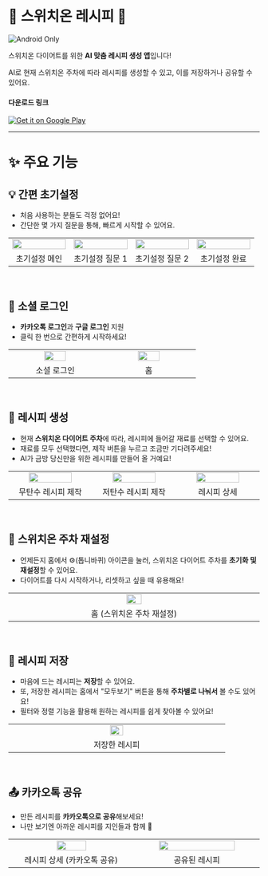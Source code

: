 # 🥗 스위치온 레시피 🥗
![Android Only](https://img.shields.io/badge/Android_only-green?logo=android)

스위치온 다이어트를 위한 **AI 맞춤 레시피 생성 앱**입니다!

AI로 현재 스위치온 주차에 따라 레시피를 생성할 수 있고, 이를 저장하거나 공유할 수 있어요.

#### 다운로드 링크
[![Get it on Google Play](https://upload.wikimedia.org/wikipedia/commons/7/78/Google_Play_Store_badge_EN.svg)](https://play.google.com/store/apps/details?id=com.dltjrrbs2020.switchonrecipe)

---

# ✨ 주요 기능

## 💡 간편 초기설정
- 처음 사용하는 분들도 걱정 없어요!
- 간단한 몇 가지 질문을 통해, 빠르게 시작할 수 있어요.

<table width="100%">
  <tr align="center">
    <td>
      <img src="https://github.com/user-attachments/assets/5572145c-130e-4d54-a87b-aedf6b9ac674" width="100%" />
    </td>
    <td>
      <img src="https://github.com/user-attachments/assets/917fd6b5-081d-4dc5-92be-95381e9e334a" width="100%" />
    </td>
    <td>
      <img src="https://github.com/user-attachments/assets/8f128129-2743-45e1-a9f3-6b812a6be399" width="100%" />
    </td>
    <td>
      <img src="https://github.com/user-attachments/assets/1bcb1547-7936-40c8-97bb-ce5f3694fd34" width="100%" />
    </td>
  </tr>
  <tr>
    <td width="25%" align="center">
      초기설정 메인
    </td>
    <td width="25%" align="center">
      초기설정 질문 1
    </td>
    <td width="25%" align="center"">
      초기설정 질문 2
    </td>
    <td width="25%" align="center"">
      초기설정 완료 
    </td>
  </tr>
</table>

<br />

## 🔐 소셜 로그인  
- **카카오톡 로그인**과 **구글 로그인** 지원  
- 클릭 한 번으로 간편하게 시작하세요!

<table width="100%">
  <tr align="center">
    <td>
      <img src="https://github.com/user-attachments/assets/c4ac1210-c9e4-4640-9da8-ff23dae92f63" width="50%" />
    </td>
    <td>
      <img src="https://github.com/user-attachments/assets/16a1bbb2-f1ed-4861-9500-0b9dab3b1600" width="50%" />
    </td>
  </tr>
  <tr>
    <td width="25%" align="center">
      소셜 로그인
    </td>
    <td width="25%" align="center">
      홈
    </td>
  </tr>
</table>

<br />

## 📗 레시피 생성
- 현재 **스위치온 다이어트 주차**에 따라, 레시피에 들어갈 재료를 선택할 수 있어요.
- 재료를 모두 선택했다면, 제작 버튼을 누르고 조금만 기다려주세요!
- AI가 금방 당신만을 위한 레시피를 만들어 올 거예요!

<table width="100%">
  <tr align="center">
    <td>
      <img src="https://github.com/user-attachments/assets/dd8b6a3f-0db6-4d7d-9a3d-8e7655c02c2d" width="75%" />
    </td>
    <td>
      <img src="https://github.com/user-attachments/assets/97067a35-3dc5-4116-9fc1-b5d230f33081"" width="75%" />
    </td>
    <td>
      <img src="https://github.com/user-attachments/assets/8d1b1ee9-d4ae-4d82-901e-e6f837d74617" width="75%" />
    </td>
  </tr>
  <tr>
    <td width="25%" align="center">
      무탄수 레시피 제작
    </td>
    <td width="25%" align="center">
      저탄수 레시피 제작
    </td>
    <td width="25%" align="center">
      레시피 상세
    </td>
  </tr>
</table>

<br />

## 🔁 스위치온 주차 재설정 
- 언제든지 홈에서 ⚙️(톱니바퀴) 아이콘을 눌러, 스위치온 다이어트 주차를 **초기화 및 재설정**할 수 있어요.  
- 다이어트를 다시 시작하거나, 리셋하고 싶을 때 유용해요!

<table width="100%">
  <tr align="center">
    <td>
      <img src="https://github.com/user-attachments/assets/a781393d-a9ac-4aed-a5c8-b7e027a3025b" width="25%" />
    </td>
  </tr>
  <tr>
    <td width="25%" align="center">
      홈 (스위치온 주차 재설정)
    </td>
  </tr>
</table>

<br />

## 💾 레시피 저장  
- 마음에 드는 레시피는 **저장**할 수 있어요.
- 또, 저장한 레시피는 홈에서 "모두보기" 버튼을 통해 **주차별로 나눠서** 볼 수도 있어요!
- 필터와 정렬 기능을 활용해 원하는 레시피를 쉽게 찾아볼 수 있어요!

<table width="100%">
  <tr align="center">
    <td>
      <img src="https://github.com/user-attachments/assets/de0552b8-7b81-4bd3-9d2d-caeadaba30c8" width="25%" />
    </td>
  </tr>
  <tr>
    <td width="25%" align="center">
      저장한 레시피
    </td>
  </tr>
</table>

<br />

## 📤 카카오톡 공유  
- 만든 레시피를 **카카오톡으로 공유**해보세요!  
- 나만 보기엔 아까운 레시피를 지인들과 함께 💬

<table width="100%">
  <tr align="center">
    <td>
      <img src="https://github.com/user-attachments/assets/cdf7fc1c-ff1a-4451-84f2-a4781a904608" width="50%" />
    </td>
    <td>
      <img src="https://github.com/user-attachments/assets/3b50e74c-f14d-43d7-9d11-98550190de0c" width="80%" />
    </td>
  </tr>
  <tr>
    <td width="25%" align="center">
      레시피 상세 (카카오톡 공유)
    </td>
    <td width="25%" align="center">
      공유된 레시피
    </td>
  </tr>
</table>
